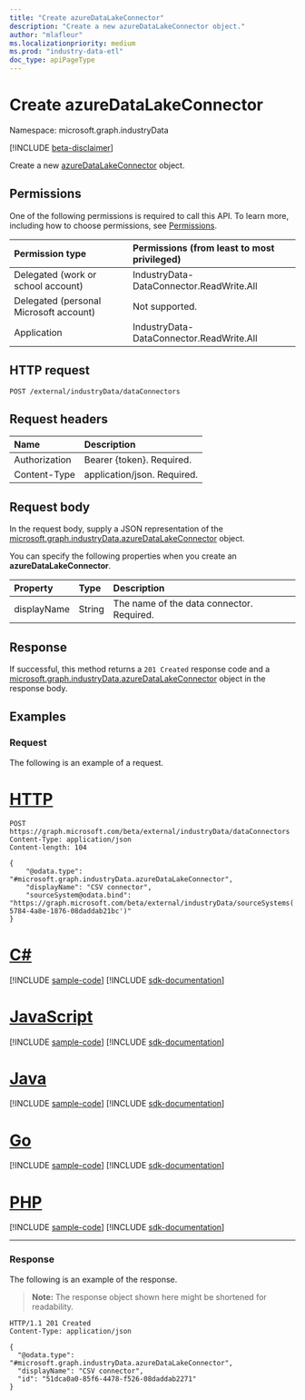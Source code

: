 ```yaml
---
title: "Create azureDataLakeConnector"
description: "Create a new azureDataLakeConnector object."
author: "mlafleur"
ms.localizationpriority: medium
ms.prod: "industry-data-etl"
doc_type: apiPageType
---
```


# Create azureDataLakeConnector

Namespace: microsoft.graph.industryData

[!INCLUDE [beta-disclaimer](../../includes/beta-disclaimer.md)]

Create a new [azureDataLakeConnector](../resources/industrydata-azuredatalakeconnector.md) object.

## Permissions

One of the following permissions is required to call this API. To learn more, including how to choose permissions, see [Permissions](/graph/permissions-reference).

| Permission type                        | Permissions (from least to most privileged) |
| :------------------------------------- | :------------------------------------------ |
| Delegated (work or school account)     | IndustryData-DataConnector.ReadWrite.All    |
| Delegated (personal Microsoft account) | Not supported.                              |
| Application                            | IndustryData-DataConnector.ReadWrite.All    |

## HTTP request

<!-- {
  "blockType": "ignored"
}
-->

```http
POST /external/industryData/dataConnectors
```

## Request headers

| Name          | Description                 |
| :------------ | :-------------------------- |
| Authorization | Bearer {token}. Required.   |
| Content-Type  | application/json. Required. |

## Request body

In the request body, supply a JSON representation of the [microsoft.graph.industryData.azureDataLakeConnector](../resources/industrydata-azuredatalakeconnector.md) object.

You can specify the following properties when you create an **azureDataLakeConnector**.

| Property    | Type   | Description                               |
| :---------- | :----- | :---------------------------------------- |
| displayName | String | The name of the data connector. Required. |

## Response

If successful, this method returns a `201 Created` response code and a [microsoft.graph.industryData.azureDataLakeConnector](../resources/industrydata-azuredatalakeconnector.md) object in the response body.

## Examples

### Request

The following is an example of a request.

# [HTTP](#tab/http)
<!-- {
  "blockType": "request",
  "name": "create_azureDataLakeConnector_from_dataConnectors"
}
-->

```http
POST https://graph.microsoft.com/beta/external/industryData/dataConnectors
Content-Type: application/json
Content-length: 104

{
    "@odata.type": "#microsoft.graph.industryData.azureDataLakeConnector",
    "displayName": "CSV connector",
    "sourceSystem@odata.bind": "https://graph.microsoft.com/beta/external/industryData/sourceSystems('aa050107-5784-4a8e-1876-08daddab21bc')"
}
```

# [C#](#tab/csharp)
[!INCLUDE [sample-code](../includes/snippets/csharp/create-azuredatalakeconnector-from-dataconnectors-csharp-snippets.md)]
[!INCLUDE [sdk-documentation](../includes/snippets/snippets-sdk-documentation-link.md)]

# [JavaScript](#tab/javascript)
[!INCLUDE [sample-code](../includes/snippets/javascript/create-azuredatalakeconnector-from-dataconnectors-javascript-snippets.md)]
[!INCLUDE [sdk-documentation](../includes/snippets/snippets-sdk-documentation-link.md)]

# [Java](#tab/java)
[!INCLUDE [sample-code](../includes/snippets/java/create-azuredatalakeconnector-from-dataconnectors-java-snippets.md)]
[!INCLUDE [sdk-documentation](../includes/snippets/snippets-sdk-documentation-link.md)]

# [Go](#tab/go)
[!INCLUDE [sample-code](../includes/snippets/go/create-azuredatalakeconnector-from-dataconnectors-go-snippets.md)]
[!INCLUDE [sdk-documentation](../includes/snippets/snippets-sdk-documentation-link.md)]

# [PHP](#tab/php)
[!INCLUDE [sample-code](../includes/snippets/php/create-azuredatalakeconnector-from-dataconnectors-php-snippets.md)]
[!INCLUDE [sdk-documentation](../includes/snippets/snippets-sdk-documentation-link.md)]

---

### Response

The following is an example of the response.

> **Note:** The response object shown here might be shortened for readability.

<!-- {
  "blockType": "response",
  "truncated": true,
  "@odata.type": "microsoft.graph.industryData.azureDataLakeConnector"
}
-->

```http
HTTP/1.1 201 Created
Content-Type: application/json

{
  "@odata.type": "#microsoft.graph.industryData.azureDataLakeConnector",
  "displayName": "CSV connector",
  "id": "51dca0a0-85f6-4478-f526-08daddab2271"
}
```
